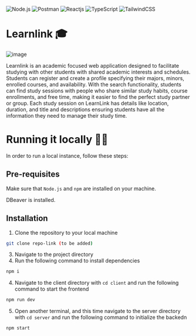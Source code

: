 ![Node.js](https://img.shields.io/badge/Node.js-43853D?style=for-the-badge&logo=node.js&logoColor=white)
![Postman](https://img.shields.io/badge/Postman-FF6C37?style=for-the-badge&logo=postman&logoColor=white)
![Reactjs](https://img.shields.io/badge/React-20232A?style=for-the-badge&logo=react&logoColor=61DAFB)
![TypeScript](https://img.shields.io/badge/typescript-%23007ACC.svg?style=for-the-badge&logo=typescript&logoColor=white)
![TailwindCSS](https://img.shields.io/badge/tailwindcss-%2338B2AC.svg?style=for-the-badge&logo=tailwind-css&logoColor=white)


# Learnlink 🎓

![image](https://github.com/kevinquack0/learnlink/assets/113871755/057be8d6-d72f-4705-9c11-9f9aa61f0c48)


Learnlink is an academic focused web application designed to facilitate studying with other students with shared academic interests and schedules. Students can register and create a profile specifying their majors, minors, enrolled courses, and availability. With the search functionality, students can find study sessions with people who share similar study habits, course enrollments, and free time, making it easier to find the perfect study partner or group. Each study session on LearnLink has details like location, duration, and title and descriptions ensuring students have all the information they need to manage their study time.

# Running it locally 👨‍💻

In order to run a local instance, follow these steps:

## Pre-requisites

Make sure that `Node.js` and `npm` are installed on your machine.  

DBeaver is installed.

## Installation

1. Clone the repository to your local machine
```bash
git clone repo-link (to be added)
```
3. Navigate to the project directory
4. Run the following command to install dependencies

```bash
npm i
```
4. Navigate to the client directory with `cd client` and run the following command to start the frontend
```bash
npm run dev
```
5. Open another terminal, and this time navigate to the server directory with `cd server` and run the following command to initialize the backedn
```bash
npm start
```

